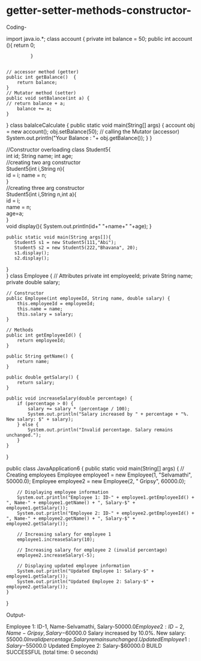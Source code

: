 # getter-setter-methods-constructor-

Coding-

import java.io.*; 
class account { 
	private int balance = 50; 
             public int  account  (){
            return 0;


             }
		 
	 
	// accessor method (getter) 
	public int getBalance()  { 
		return balance; 
	} 
	// Mutator method (setter) 
	public void setBalance(int a) { 
	// return balance + a; 
		balance += a; 
	} 
} 
class balalceCalculate { 
    public static void main(String[] args) { 
	account obj = new account(); 
	obj.setBalance(50); 
	// calling the Mutator (accessor) 
System.out.println("Your Balance : "+ obj.getBalance()); 
   } 
}
 
//Constructor overloading
class Student5{  
    int id;
    String name;
    int age;  
    //creating two arg constructor  
    Student5(int i,String n){  
        id = i;
       name = n;  
    }  
    //creating three arg constructor  
    Student5(int i,String n,int a){  
    id = i;  
    name = n;  
    age=a;  
    }  
    void display(){
	System.out.println(id+" "+name+" "+age);
     }  
   
    public static void main(String args[]){  
       Student5 s1 = new Student5(111,"Abi");  
       Student5 s2 = new Student5(222,"Bhavana", 20);  
       s1.display();  
       s2.display();  
   }  
}
 class Employee {
    // Attributes
    private int employeeId;
    private String name;
    private double salary;

    // Constructor
    public Employee(int employeeId, String name, double salary) {
        this.employeeId = employeeId;
        this.name = name;
        this.salary = salary;
    }

    // Methods
    public int getEmployeeId() {
        return employeeId;
    }

    public String getName() {
        return name;
    }

    public double getSalary() {
        return salary;
    }

    public void increaseSalary(double percentage) {
        if (percentage > 0) {
            salary += salary * (percentage / 100);
            System.out.println("Salary increased by " + percentage + "%. New salary: $" + salary);
        } else {
            System.out.println("Invalid percentage. Salary remains unchanged.");
        }
    }
}

public class JavaApplication6 {
    public static void main(String[] args) {
        // Creating employees
Employee employee1 = new Employee(1, "Selvamathi", 50000.0);
        Employee employee2 = new Employee(2, " Gripsy", 60000.0);

        // Displaying employee information
        System.out.println("Employee 1: ID-" + employee1.getEmployeeId() + ", Name-" + employee1.getName() + ", Salary-$" + employee1.getSalary());
        System.out.println("Employee 2: ID-" + employee2.getEmployeeId() + ", Name-" + employee2.getName() + ", Salary-$" + employee2.getSalary());

        // Increasing salary for employee 1
        employee1.increaseSalary(10);

        // Increasing salary for employee 2 (invalid percentage)
        employee2.increaseSalary(-5);

        // Displaying updated employee information
        System.out.println("Updated Employee 1: Salary-$" + employee1.getSalary());
        System.out.println("Updated Employee 2: Salary-$" + employee2.getSalary());
    }
}


Output-

Employee 1: ID-1, Name-Selvamathi, Salary-$50000.0
Employee 2: ID-2, Name- Gripsy, Salary-$60000.0
Salary increased by 10.0%. New salary: $55000.0
Invalid percentage. Salary remains unchanged.
Updated Employee 1: Salary-$55000.0
Updated Employee 2: Salary-$60000.0
BUILD SUCCESSFUL (total time: 0 seconds)
